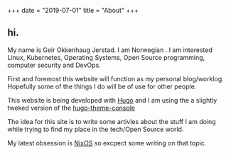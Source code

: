 +++
date = "2019-07-01"
title = "About"
+++


## hi.

My name is Geir Okkenhaug Jerstad. I am Norwegian . I am interested Linux, Kubernetes, Operating Systems, Open Source programming, computer security and DevOps.

First and foremost this website will function as my personal blog/worklog. Hopefully some of the things I do will be of use for other people. 

This website is being developed with [Hugo](gohugo.io) and I am using the a slightly tweked version of the [hugo-theme-console](https://github.com/mrmierzejewski/hugo-theme-console)


The idea for this site is to write some artivles about the stuff I am doing while trying to find my place in the tech/Open Source world.

My latest obsession is [NixOS](https://nixos.org) so excpect some writing on that topic.